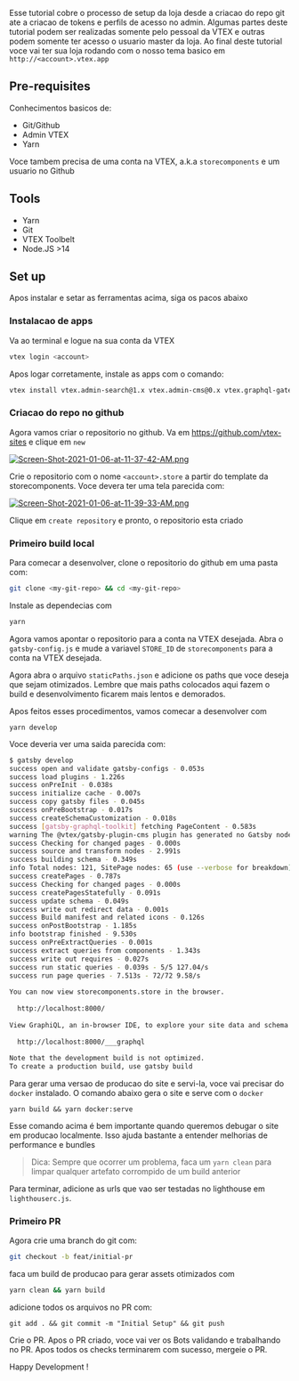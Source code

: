Esse tutorial cobre o processo de setup da loja desde a criacao do repo git ate a criacao de tokens e perfils de acesso no admin. Algumas partes deste tutorial podem ser realizadas somente pelo pessoal da VTEX e outras podem somente ter acesso o usuario master da loja. 
Ao final deste tutorial voce vai ter sua loja rodando com o nosso tema basico em `http://<account>.vtex.app`

## Pre-requisites
Conhecimentos basicos de:
- Git/Github
- Admin VTEX
- Yarn

Voce tambem precisa de uma conta na VTEX, a.k.a `storecomponents` e um usuario no Github

## Tools
- Yarn
- Git
- VTEX Toolbelt
- Node.JS >14

## Set up
Apos instalar e setar as ferramentas acima, siga os pacos abaixo

### Instalacao de apps
Va ao terminal e logue na sua conta da VTEX
```sh
vtex login <account>
```

Apos logar corretamente, instale as apps com o comando:
```sh
vtex install vtex.admin-search@1.x vtex.admin-cms@0.x vtex.graphql-gateway@0.x
```

### Criacao do repo no github
Agora vamos criar o repositorio no github. Va em https://github.com/vtex-sites e clique em `new`

[![Screen-Shot-2021-01-06-at-11-37-42-AM.png](https://i.postimg.cc/Y9m6Nwy3/Screen-Shot-2021-01-06-at-11-37-42-AM.png)](https://postimg.cc/XG4B3tWG)

Crie o repositorio com o nome `<account>.store` a partir do template da storecomponents. Voce devera ter uma tela parecida com:

[![Screen-Shot-2021-01-06-at-11-39-33-AM.png](https://i.postimg.cc/bJzPkzJX/Screen-Shot-2021-01-06-at-11-39-33-AM.png)](https://postimg.cc/CZ69VpkJ)

Clique em `create repository` e pronto, o repositorio esta criado

### Primeiro build local
Para comecar a desenvolver, clone o repositorio do github em uma pasta com:
```sh
git clone <my-git-repo> && cd <my-git-repo>
```

Instale as dependecias com
```sh
yarn
```

Agora vamos apontar o repositorio para a conta na VTEX desejada. Abra o `gatsby-config.js` e mude a variavel `STORE_ID` de `storecomponents` para a conta na VTEX desejada.

Agora abra o arquivo `staticPaths.json` e adicione os paths que voce deseja que sejam otimizados. Lembre que mais paths colocados aqui fazem o build e desenvolvimento ficarem mais lentos e demorados.

Apos feitos esses procedimentos, vamos comecar a desenvolver com
```
yarn develop
```

Voce deveria ver uma saida parecida com:
```sh
$ gatsby develop
success open and validate gatsby-configs - 0.053s
success load plugins - 1.226s
success onPreInit - 0.038s
success initialize cache - 0.007s
success copy gatsby files - 0.045s
success onPreBootstrap - 0.017s
success createSchemaCustomization - 0.018s
success [gatsby-graphql-toolkit] fetching PageContent - 0.583s
warning The @vtex/gatsby-plugin-cms plugin has generated no Gatsby nodes. Do you need it?
success Checking for changed pages - 0.000s
success source and transform nodes - 2.991s
success building schema - 0.349s
info Total nodes: 121, SitePage nodes: 65 (use --verbose for breakdown)
success createPages - 0.787s
success Checking for changed pages - 0.000s
success createPagesStatefully - 0.091s
success update schema - 0.049s
success write out redirect data - 0.001s
success Build manifest and related icons - 0.126s
success onPostBootstrap - 1.185s
info bootstrap finished - 9.530s
success onPreExtractQueries - 0.001s
success extract queries from components - 1.343s
success write out requires - 0.027s
success run static queries - 0.039s - 5/5 127.04/s
success run page queries - 7.513s - 72/72 9.58/s
⠀
You can now view storecomponents.store in the browser.
⠀
  http://localhost:8000/
⠀
View GraphiQL, an in-browser IDE, to explore your site data and schema
⠀
  http://localhost:8000/___graphql
⠀
Note that the development build is not optimized.
To create a production build, use gatsby build
```

Para gerar uma versao de producao do site e servi-la, voce vai precisar do `docker` instalado. O comando abaixo gera o site e serve com o `docker`

```
yarn build && yarn docker:serve
```

Esse comando acima é bem importante quando queremos debugar o site em producao localmente. Isso ajuda bastante a entender melhorias de performance e bundles

> Dica: Sempre que ocorrer um problema, faca um `yarn clean` para limpar qualquer artefato corrompido de um build anterior

Para terminar, adicione as urls que vao ser testadas no lighthouse em `lighthouserc.js`.

### Primeiro PR
Agora crie uma branch do git com:
```sh
git checkout -b feat/initial-pr
```

faca um build de producao para gerar assets otimizados com
```sh
yarn clean && yarn build
```

adicione todos os arquivos no PR com:
```
git add . && git commit -m "Initial Setup" && git push
```

Crie o PR. Apos o PR criado, voce vai ver os Bots validando e trabalhando no PR. Apos todos os checks terminarem com sucesso, mergeie o PR.



Happy Development !

